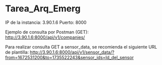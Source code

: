 # Tarea_Arq_Emerg
IP de la instancia: 3.90.1.6
Puerto: 8000

Ejemplo de consulta por Postman (GET): http://3.90.1.6:8000/api/v1/companies/


Para realizar consulta GET a sensor_data, se recomienda el siguiente URL de plantilla: http://3.90.1.6:8000/api/v1/sensor_data/?from=1672531200&to=1735522243&sensor_ids=Id_del_sensor
